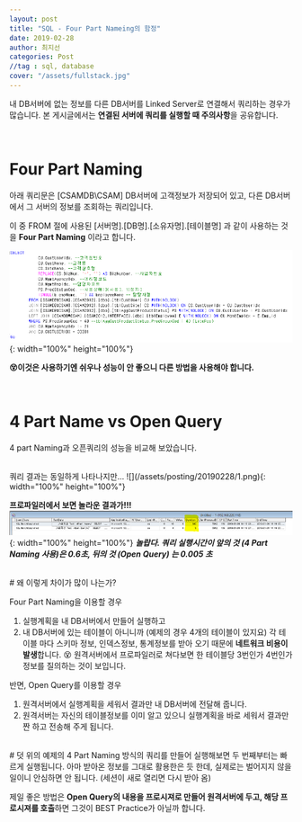 ```yaml
---
layout: post
title: "SQL - Four Part Nameing의 함정"
date: 2019-02-28
author: 최지선
categories: Post
//tag : sql, database
cover: "/assets/fullstack.jpg"
---
```


  

내 DB서버에 없는 정보를 다른 DB서버를 Linked Server로 연결해서 쿼리하는 경우가 많습니다.
본 게시글에서는 **연결된 서버에 쿼리를 실행할 때 주의사항**을 공유합니다.

  

<br>

# Four Part Naming
아래 쿼리문은 [CSAMDB\CSAM] DB서버에 고객정보가 저장되어 있고, 다른 DB서버에서 그 서버의 정보를 조회하는 쿼리입니다.

이 중 FROM 절에 사용된 [서버명].[DB명].[소유자명].[테이블명] 과 같이 사용하는 것을 **Four Part Naming** 이라고 합니다.

  

![](/assets/posting/20190228/3.png){: width="100%" height="100%"}

  

**😵이것은 사용하기엔 쉬우나 성능이 안 좋으니 다른 방법을 사용해야 합니다.**

  
  

<br>

# 4 Part Name vs Open Query
4 part Naming과 오픈쿼리의 성능을 비교해 보았습니다.

<br>
쿼리 결과는 동일하게 나타나지만...
![](/assets/posting/20190228/1.png){: width="100%" height="100%"}
  
**프로파일러에서 보면 놀라운 결과가!!!**
![](/assets/posting/20190228/2.png){: width="100%" height="100%"}
***놀랍다. 쿼리 실행시간이 앞의 것 (4 Part Naming 사용)은 0.6초, 뒤의 것 (Open Query) 는 0.005 초***
  
<br>
# 왜 이렇게 차이가 많이 나는가?
 
Four Part Naming을 이용할 경우
1. 실행계획을 내 DB서버에서 만들어 실행하고
2. 내 DB서버에 있는 테이블이 아니니까 (예제의 경우 4개의 테이블이 있지요) 각 테이블 마다 스키마 정보, 인덱스정보, 통계정보를 받아 오기 때문에 **네트워크 비용이 발생**합니다. 😵
원격서버에서 프로파일러로 쳐다보면 한 테이블당 3번인가 4번인가 정보를 질의하는 것이 보입니다.

  반면, Open Query를 이용할 경우
1.  원격서버에서 실행계획을 세워서 결과만 내 DB서버에 전달해 줍니다.
2. 원격서버는 자신의 테이블정보를 이미 알고 있으니 실행계획을 바로 세워서 결과만 짠 하고 전송해 주게 됩니다.

<br>
# 덧
위의 예제의 4 Part Naming 방식의 쿼리를 만들어 실행해보면 두 번째부터는 빠르게 실행됩니다. 아마 받아온 정보를 그대로 활용한은 듯 한데, 실제로는 벌어지지 않을일이니 안심하면 안 됩니다. 
(세션이 새로 열리면 다시 받아 옴)

제일 좋은 방법은 **Open Query의 내용을 프로시져로 만들어 원격서버에 두고, 해당 프로시져를 호출**하면 그것이 BEST Practice가 아닐까 합니다.
